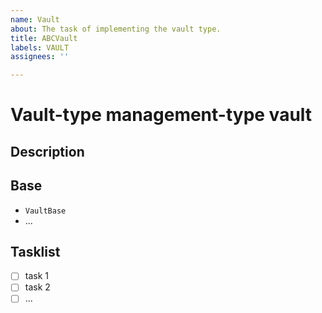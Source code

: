 ```yaml
---
name: Vault
about: The task of implementing the vault type.
title: ABCVault
labels: VAULT
assignees: ''

---
```


# Vault-type management-type vault

## Description

<!-- Links to Stability Book vault description or a detailed description given here. -->

## Base

* `VaultBase`
* ...

## Tasklist

* [ ] task 1
* [ ] task 2
* [ ] ...
